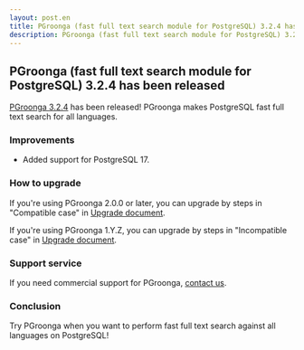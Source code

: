 ```yaml
---
layout: post.en
title: PGroonga (fast full text search module for PostgreSQL) 3.2.4 has been released
description: PGroonga (fast full text search module for PostgreSQL) 3.2.4 has been released!
---
```


## PGroonga (fast full text search module for PostgreSQL) 3.2.4 has been released

[PGroonga 3.2.4](https://pgroonga.github.io/news) has been released! PGroonga makes PostgreSQL fast full text search for all languages.

### Improvements

  * Added support for PostgreSQL 17.

### How to upgrade

If you're using PGroonga 2.0.0 or later, you can upgrade by steps in "Compatible case" in [Upgrade document](https://pgroonga.github.io/upgrade/#compatible-case).

If you're using PGroonga 1.Y.Z, you can upgrade by steps in "Incompatible case" in [Upgrade document](https://pgroonga.github.io/upgrade/#incompatible-case).

### Support service

If you need commercial support for PGroonga, [contact us](mailto:info@clear-code.com).

### Conclusion

Try PGroonga when you want to perform fast full text search against all languages on PostgreSQL!
